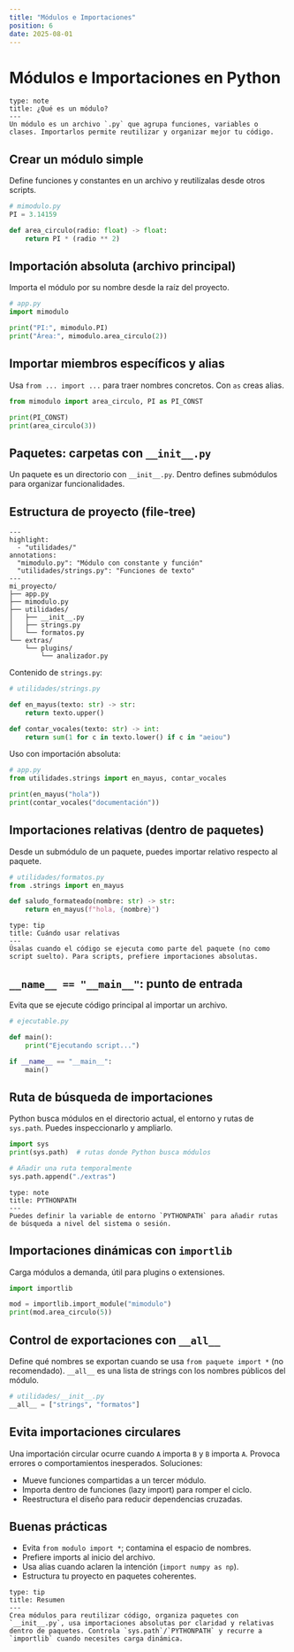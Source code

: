 ```yaml
---
title: "Módulos e Importaciones"
position: 6
date: 2025-08-01
---
```


# Módulos e Importaciones en Python

```admonition
type: note
title: ¿Qué es un módulo?
---
Un módulo es un archivo `.py` que agrupa funciones, variables o clases. Importarlos permite reutilizar y organizar mejor tu código.
```

## Crear un módulo simple
Define funciones y constantes en un archivo y reutilízalas desde otros scripts.

```python
# mimodulo.py
PI = 3.14159

def area_circulo(radio: float) -> float:
    return PI * (radio ** 2)
```

## Importación absoluta (archivo principal)
Importa el módulo por su nombre desde la raíz del proyecto.

```python
# app.py
import mimodulo

print("PI:", mimodulo.PI)
print("Área:", mimodulo.area_circulo(2))
```

## Importar miembros específicos y alias
Usa `from ... import ...` para traer nombres concretos. Con `as` creas alias.

```python
from mimodulo import area_circulo, PI as PI_CONST

print(PI_CONST)
print(area_circulo(3))
```

## Paquetes: carpetas con `__init__.py`
Un paquete es un directorio con `__init__.py`. Dentro defines submódulos para organizar funcionalidades.

## Estructura de proyecto (file-tree)

```file-tree
---
highlight:
  - "utilidades/"
annotations:
  "mimodulo.py": "Módulo con constante y función"
  "utilidades/strings.py": "Funciones de texto"
---
mi_proyecto/
├── app.py
├── mimodulo.py
├── utilidades/
│   ├── __init__.py
│   ├── strings.py
│   └── formatos.py
└── extras/
    └── plugins/
        └── analizador.py
```

Contenido de `strings.py`:

```python
# utilidades/strings.py

def en_mayus(texto: str) -> str:
    return texto.upper()

def contar_vocales(texto: str) -> int:
    return sum(1 for c in texto.lower() if c in "aeiou")
```

Uso con importación absoluta:

```python
# app.py
from utilidades.strings import en_mayus, contar_vocales

print(en_mayus("hola"))
print(contar_vocales("documentación"))
```

## Importaciones relativas (dentro de paquetes)
Desde un submódulo de un paquete, puedes importar relativo respecto al paquete.

```python
# utilidades/formatos.py
from .strings import en_mayus

def saludo_formateado(nombre: str) -> str:
    return en_mayus(f"hola, {nombre}")
```

```admonition
type: tip
title: Cuándo usar relativas
---
Úsalas cuando el código se ejecuta como parte del paquete (no como script suelto). Para scripts, prefiere importaciones absolutas.
```

## `__name__ == "__main__"`: punto de entrada
Evita que se ejecute código principal al importar un archivo.

```python
# ejecutable.py

def main():
    print("Ejecutando script...")

if __name__ == "__main__":
    main()
```

## Ruta de búsqueda de importaciones
Python busca módulos en el directorio actual, el entorno y rutas de `sys.path`. Puedes inspeccionarlo y ampliarlo.

```python
import sys
print(sys.path)  # rutas donde Python busca módulos

# Añadir una ruta temporalmente
sys.path.append("./extras")
```

```admonition
type: note
title: PYTHONPATH
---
Puedes definir la variable de entorno `PYTHONPATH` para añadir rutas de búsqueda a nivel del sistema o sesión.
```

## Importaciones dinámicas con `importlib`
Carga módulos a demanda, útil para plugins o extensiones.

```python
import importlib

mod = importlib.import_module("mimodulo")
print(mod.area_circulo(5))
```

## Control de exportaciones con `__all__`
Define qué nombres se exportan cuando se usa `from paquete import *` (no recomendado). `__all__` es una lista de strings con los nombres públicos del módulo.

```python
# utilidades/__init__.py
__all__ = ["strings", "formatos"]
```

## Evita importaciones circulares
Una importación circular ocurre cuando `A` importa `B` y `B` importa `A`. Provoca errores o comportamientos inesperados. Soluciones:
- Mueve funciones compartidas a un tercer módulo.
- Importa dentro de funciones (lazy import) para romper el ciclo.
- Reestructura el diseño para reducir dependencias cruzadas.

## Buenas prácticas

- Evita `from modulo import *`; contamina el espacio de nombres.
- Prefiere imports al inicio del archivo.
- Usa alias cuando aclaren la intención (`import numpy as np`).
- Estructura tu proyecto en paquetes coherentes.

```admonition
type: tip
title: Resumen
---
Crea módulos para reutilizar código, organiza paquetes con `__init__.py`, usa importaciones absolutas por claridad y relativas dentro de paquetes. Controla `sys.path`/`PYTHONPATH` y recurre a `importlib` cuando necesites carga dinámica.
```

